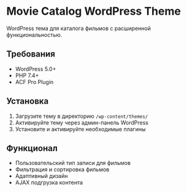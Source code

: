 # Movie Catalog WordPress Theme

WordPress тема для каталога фильмов с расширенной функциональностью.

## Требования

- WordPress 5.0+
- PHP 7.4+
- ACF Pro Plugin

## Установка

1. Загрузите тему в директорию `/wp-content/themes/`
2. Активируйте тему через админ-панель WordPress
3. Установите и активируйте необходимые плагины

## Функционал

- Пользовательский тип записи для фильмов
- Фильтрация и сортировка фильмов
- Адаптивный дизайн
- AJAX подгрузка контента 